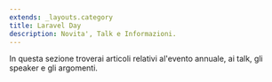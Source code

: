 ```yaml
---
extends: _layouts.category
title: Laravel Day
description: Novita', Talk e Informazioni.
---
```


In questa sezione troverai articoli relativi al'evento annuale, ai talk, gli speaker e gli argomenti.
